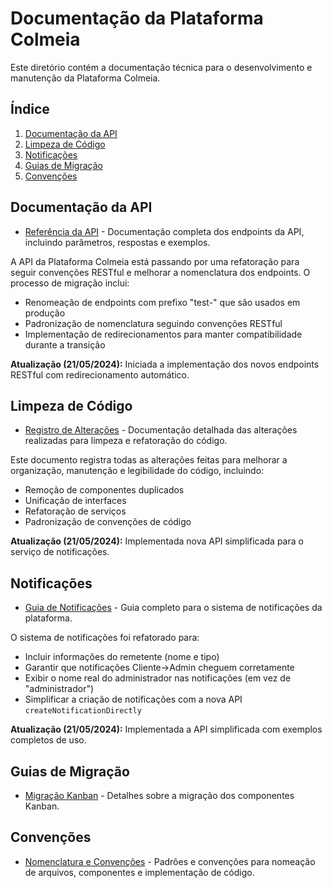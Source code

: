 # Documentação da Plataforma Colmeia

Este diretório contém a documentação técnica para o desenvolvimento e manutenção da Plataforma Colmeia.

## Índice

1. [Documentação da API](#documentação-da-api)
2. [Limpeza de Código](#limpeza-de-código)
3. [Notificações](#notificações)
4. [Guias de Migração](#guias-de-migração)
5. [Convenções](#convenções)

## Documentação da API

- [Referência da API](./api-reference.md) - Documentação completa dos endpoints da API, incluindo parâmetros, respostas e exemplos.

A API da Plataforma Colmeia está passando por uma refatoração para seguir convenções RESTful e melhorar a nomenclatura dos endpoints. O processo de migração inclui:

- Renomeação de endpoints com prefixo "test-" que são usados em produção
- Padronização de nomenclatura seguindo convenções RESTful
- Implementação de redirecionamentos para manter compatibilidade durante a transição

**Atualização (21/05/2024):** Iniciada a implementação dos novos endpoints RESTful com redirecionamento automático.

## Limpeza de Código

- [Registro de Alterações](./code-cleanup.md) - Documentação detalhada das alterações realizadas para limpeza e refatoração do código.

Este documento registra todas as alterações feitas para melhorar a organização, manutenção e legibilidade do código, incluindo:

- Remoção de componentes duplicados
- Unificação de interfaces
- Refatoração de serviços
- Padronização de convenções de código

**Atualização (21/05/2024):** Implementada nova API simplificada para o serviço de notificações.

## Notificações

- [Guia de Notificações](./notifications-guide.md) - Guia completo para o sistema de notificações da plataforma.

O sistema de notificações foi refatorado para:

- Incluir informações do remetente (nome e tipo)
- Garantir que notificações Cliente→Admin cheguem corretamente
- Exibir o nome real do administrador nas notificações (em vez de "administrador")
- Simplificar a criação de notificações com a nova API `createNotificationDirectly`

**Atualização (21/05/2024):** Implementada a API simplificada com exemplos completos de uso.

## Guias de Migração

- [Migração Kanban](./kanban-migration.md) - Detalhes sobre a migração dos componentes Kanban.

## Convenções

- [Nomenclatura e Convenções](./nomenclatura-e-convenções.md) - Padrões e convenções para nomeação de arquivos, componentes e implementação de código.
